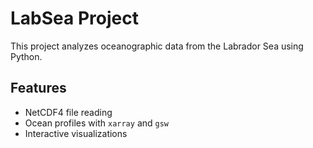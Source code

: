 # LabSea Project

This project analyzes oceanographic data from the Labrador Sea using Python. 

## Features

- NetCDF4 file reading
- Ocean profiles with `xarray` and `gsw`
- Interactive visualizations
